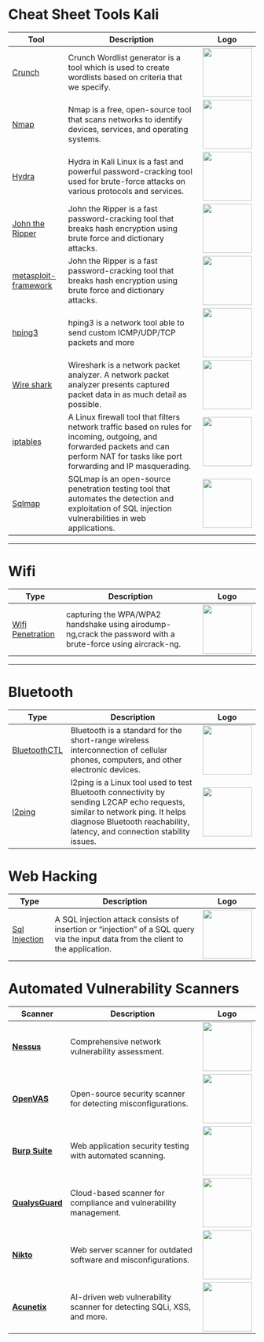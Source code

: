 # Cheat Sheet Tools Kali

| Tool | Description   | Logo |
| ---- | ------------- | ----- |
| [Crunch](./tools/crunch.md) |Crunch Wordlist generator is a tool which is used to create wordlists based on criteria that we specify.| <img src="https://www.kali.org/tools/crunch/images/crunch-logo.svg" width="100"/> |
| [Nmap](./tools/nmap.md) | Nmap is a free, open-source tool that scans networks to identify devices, services, and operating systems.| <img src="https://github.com/user-attachments/assets/92763e55-2b24-4fe6-960a-fdc501a994ac" width="100"/> |
| [Hydra](./tools/hydra.md) | Hydra in Kali Linux is a fast and powerful password-cracking tool used for brute-force attacks on various protocols and services.  | <img src="https://www.kali.org/tools/hydra/images/hydra-logo.svg" width="100"/> |
| [John the Ripper](./tools/john.md) | John the Ripper is a fast password-cracking tool that breaks hash encryption using brute force and dictionary attacks.  | <img src="https://www.kali.org/tools/john/images/john-logo.svg" width="100"/> |
| [metasploit-framework ](./tools/msfconsole.md) | John the Ripper is a fast password-cracking tool that breaks hash encryption using brute force and dictionary attacks.  | <img src="https://www.kali.org/tools/metasploit-framework/images/metasploit-framework-logo.svg" width="100"/> |
| [hping3](./tools/hping3.md) |hping3 is a network tool able to send custom ICMP/UDP/TCP packets and  more  | <img src="https://www.kali.org/tools/hping3/images/hping3-logo.svg" width="100"/> |
| [Wire shark](./tools/wireshark.md) |Wireshark is a network packet analyzer. A network packet analyzer presents captured packet data in as much detail as possible.  | <img src="https://www.kali.org/tools/wireshark/images/wireshark-logo.svg" width="100"/> |
| [iptables](./tools/iptables.md) |A Linux firewall tool that filters network traffic based on rules for incoming, outgoing, and forwarded packets and can perform NAT for tasks like port forwarding and IP masquerading. | <img src="https://github.com/user-attachments/assets/21242226-6d03-472f-af41-aa86cb6f19e1" width="100"/> |
| [Sqlmap](./tools/sqlmap.md) |SQLmap is an open-source penetration testing tool that automates the detection and exploitation of SQL injection vulnerabilities in web applications. | <img src="https://www.kali.org/tools/sqlmap/images/sqlmap-logo.svg" width="100"/> |

---
# Wifi
| Type | Description   | Logo |
| ---- | ------------- | ----- |
| [Wifi Penetration](./tools/wifihacking.md) |capturing the WPA/WPA2 handshake using airodump-ng,crack the password with a brute-force  using aircrack-ng.| <img src="https://github.com/user-attachments/assets/e556a3a7-ab7f-4382-bd65-e0663159f96f" width="100"/> |
---
# Bluetooth
| Type | Description   | Logo |
| ---- | ------------- | ----- |
| [BluetoothCTL](./tools/bluetoothctl.md) |Bluetooth is a standard for the short-range wireless interconnection of cellular phones, computers, and other electronic devices. | <img src="https://github.com/user-attachments/assets/ab5b0244-95fb-4296-94fc-8f159e1248e5" width="100"/> |
| [l2ping](./tools/l2ping.md) |l2ping is a Linux tool used to test Bluetooth connectivity by sending L2CAP echo requests, similar to network ping. It helps diagnose Bluetooth reachability, latency, and connection stability issues. | <img src="https://github.com/user-attachments/assets/ab5b0244-95fb-4296-94fc-8f159e1248e5" width="100"/> |

# Web Hacking
| Type | Description   | Logo |
| ---- | ------------- | ----- |
| [Sql Injection](./web/sqlinjection.md) |A SQL injection attack consists of insertion or “injection” of a SQL query via the input data from the client to the application.| <img src="https://github.com/user-attachments/assets/f225db73-3236-4fce-859e-42e34cdf10f4" width="100"/> |
# Automated Vulnerability Scanners
| Scanner | Description | Logo |
|---------|-------------|------|
| **[Nessus](https://www.tenable.com/products/nessus)** | Comprehensive network vulnerability assessment. | <img src="https://upload.wikimedia.org/wikipedia/commons/c/c1/Nessus-Professional-FullColor-RGB.svg" width="100"/> |
| **[OpenVAS](https://www.openvas.org/)** | Open-source security scanner for detecting misconfigurations. | <img src="https://miro.medium.com/v2/resize:fit:1100/format:webp/1*ssgbiwYHOi9gIXt9pGCJYw.png" width="100"/> |
| **[Burp Suite](https://portswigger.net/burp)** | Web application security testing with automated scanning. | <img src="https://www.kali.org/tools/burpsuite/images/burpsuite-logo.svg" width="100"/> |
| **[QualysGuard](https://www.qualys.com/)** | Cloud-based scanner for compliance and vulnerability management. | <img src="https://www.cadre.net/hs-fs/hubfs/Vendor%20Logos/Qualys_361x382.jpg?width=361&height=382&name=Qualys_361x382.jpg" width="100"/> |
| **[Nikto](https://cirt.net/nikto2)** | Web server scanner for outdated software and misconfigurations. | <img src="https://www.kali.org/tools/nikto/images/nikto-logo.svg" width="100"/> |
| **[Acunetix](https://www.acunetix.com/)** | AI-driven web vulnerability scanner for detecting SQLi, XSS, and more. | <img src="https://upload.wikimedia.org/wikipedia/commons/a/a4/Acunetix_logo.png" width="100"/> |

